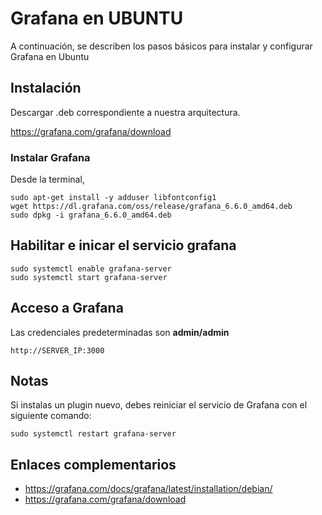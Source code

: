 # Grafana en UBUNTU

A continuación, se describen los pasos básicos para instalar y configurar Grafana en Ubuntu

## Instalación

Descargar .deb correspondiente a nuestra arquitectura.

https://grafana.com/grafana/download


### Instalar Grafana

Desde la terminal, 

```
sudo apt-get install -y adduser libfontconfig1
wget https://dl.grafana.com/oss/release/grafana_6.6.0_amd64.deb
sudo dpkg -i grafana_6.6.0_amd64.deb
```

## Habilitar e inicar el servicio grafana 

```
sudo systemctl enable grafana-server
sudo systemctl start grafana-server

```
## Acceso a Grafana

Las credenciales predeterminadas son **admin/admin**
```
http://SERVER_IP:3000
```

## Notas
Si instalas un plugin nuevo, debes reiniciar el servicio de Grafana con el siguiente comando:
```
sudo systemctl restart grafana-server
```
## Enlaces complementarios

* https://grafana.com/docs/grafana/latest/installation/debian/
* https://grafana.com/grafana/download